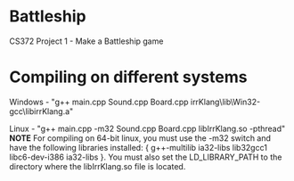 Battleship
==========

CS372 Project 1 - Make a Battleship game

Compiling on different systems
================================

Windows - "g++ main.cpp Sound.cpp Board.cpp irrKlang\lib\Win32-gcc\libirrKlang.a"

Linux - "g++ main.cpp -m32 Sound.cpp Board.cpp libIrrKlang.so -pthread"
**NOTE** For compiling on 64-bit linux, you must use the -m32 switch and have the following libraries installed: { g++-multilib ia32-libs lib32gcc1 libc6-dev-i386 ia32-libs }. You must also set the LD_LIBRARY_PATH to the directory where the libIrrKlang.so file is located.
